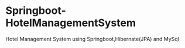 # Springboot-HotelManagementSystem
Hotel Management System using Springboot,Hibernate(JPA) and MySql
